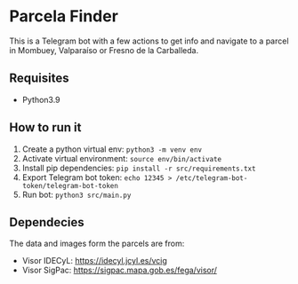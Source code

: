 # Parcela Finder
This is a Telegram bot with a few actions to get info and navigate to a parcel in Mombuey, Valparaíso or Fresno de la Carballeda.

## Requisites
- Python3.9

## How to run it
1. Create a python virtual env: `python3 -m venv env`
1. Activate virtual environment: `source env/bin/activate`
1. Install pip dependencies: `pip install -r src/requirements.txt`
1. Export Telegram bot token: `echo 12345 > /etc/telegram-bot-token/telegram-bot-token`
1. Run bot: `python3 src/main.py`


## Dependecies
The data and images form the parcels are from:
- Visor IDECyL: https://idecyl.jcyl.es/vcig
- Visor SigPac: https://sigpac.mapa.gob.es/fega/visor/
